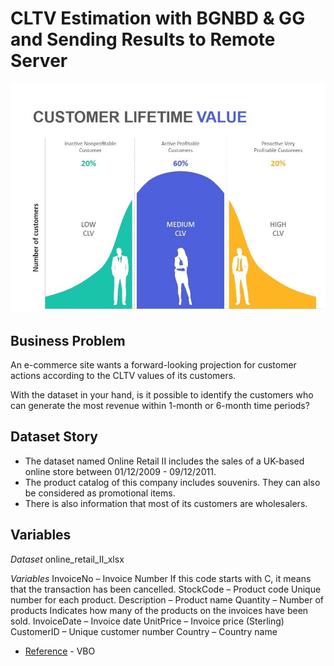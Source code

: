 # CLTV Estimation with BGNBD & GG and Sending Results to Remote Server

![Image of CLV](https://github.com/kapmaznida/Customer_Lifetime_Prediction_with_BGNBD-Gamma_Gamma/blob/main/clv.jpeg)

## Business Problem

An e-commerce site wants a forward-looking projection for customer actions according to the CLTV values of its customers.

With the dataset in your hand, is it possible to identify the customers who can generate the most revenue within 1-month or 6-month time periods?


## Dataset Story

- The dataset named Online Retail II includes the sales of a UK-based online store between 01/12/2009 - 09/12/2011.
- The product catalog of this company includes souvenirs. They can also be considered as promotional items.
- There is also information that most of its customers are wholesalers.

## Variables

_Dataset_ 
online_retail_II_xlsx

 _Variables_ 
  InvoiceNo – Invoice Number If this code starts with C, it means that the transaction has been cancelled.
  StockCode – Product code Unique number for each product.
  Description – Product name
  Quantity – Number of products Indicates how many of the products on the invoices have been sold.
  InvoiceDate – Invoice date
  UnitPrice – Invoice price (Sterling)
  CustomerID – Unique customer number
  Country – Country name
 

- [Reference](https://www.veribilimiokulu.com/) - VBO
